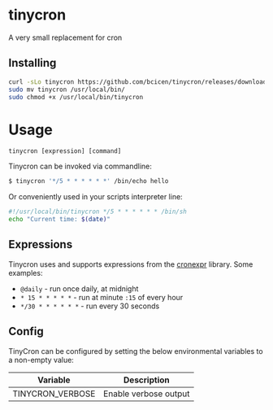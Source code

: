 # tinycron
A very small replacement for cron

## Installing

```bash
curl -sLo tinycron https://github.com/bcicen/tinycron/releases/download/v0.2/tinycron-0.2-linux-amd64
sudo mv tinycron /usr/local/bin/
sudo chmod +x /usr/local/bin/tinycron
```

# Usage

```
tinycron [expression] [command]
```

Tinycron can be invoked via commandline:
```bash
$ tinycron '*/5 * * * * * *' /bin/echo hello
```

Or conveniently used in your scripts interpreter line:
```bash
#!/usr/local/bin/tinycron */5 * * * * * * /bin/sh
echo "Current time: $(date)"
```

## Expressions

Tinycron uses and supports expressions from the [cronexpr](https://github.com/gorhill/cronexpr) library. Some examples:

* `@daily` - run once daily, at midnight
* `* 15 * * * * *` - run at minute `:15` of every hour
* `*/30 * * * * * *` - run every 30 seconds

## Config

TinyCron can be configured by setting the below environmental variables to a non-empty value:

Variable | Description
--- | ---
TINYCRON_VERBOSE | Enable verbose output

